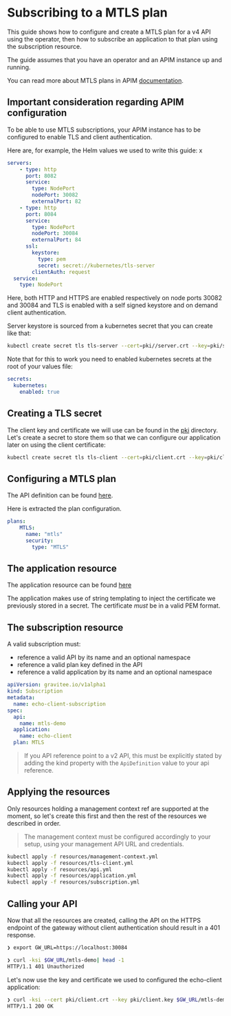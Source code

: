 # Subscribing to a MTLS plan

This guide shows how to configure and create a MTLS plan for a v4 API using the operator, then how to subscribe an application to that plan using the subscription resource.

The guide assumes that you have an operator and an APIM instance up and running.

You can read more about MTLS plans in APIM [documentation](https://documentation.gravitee.io/apim/using-the-product/managing-your-apis/preparing-apis-for-subscribers/plans/mtls).

## Important consideration regarding APIM configuration

To be able to use MTLS subscriptions, your APIM instance has to be configured to enable TLS and client authentication.

Here are, for example, the Helm values we used to write this guide:
x
```yaml
servers:
    - type: http
      port: 8082
      service:
        type: NodePort
        nodePort: 30082
        externalPort: 82
    - type: http
      port: 8084
      service:
        type: NodePort
        nodePort: 30084
        externalPort: 84
      ssl:
        keystore:
          type: pem
          secret: secret://kubernetes/tls-server
        clientAuth: request
  service:
    type: NodePort
```

Here, both HTTP and HTTPS are enabled respectively on node ports 30082 and 30084 and TLS is enabled with a self signed keystore and on demand client authentication.

Server keystore is sourced from a kubernetes secret that you can create like that:

```sh
kubectl create secret tls tls-server --cert=pki//server.crt --key=pki/server.key
```

Note that for this to work you need to enabled kubernetes secrets at the root of your values file:

```yaml
secrets:
  kubernetes:
    enabled: true
```

## Creating a TLS secret

The client key and certificate we will use can be found in the [pki](pki/) directory. Let's create a secret to store them so that we can configure our application later on using the client certificate:

```sh
kubectl create secret tls tls-client --cert=pki/client.crt --key=pki/client.key --dry-run=client -o yaml>resources/tls-client.yml
```

## Configuring a MTLS plan

The API definition can be found [here](resources/api.yml).

Here is extracted the plan configuration.

```yaml
plans:
    MTLS:
      name: "mtls"
      security:
        type: "MTLS"
```

## The application resource

The application resource can be found [here](resources/application.yml)

The application makes use of string templating to inject the certificate we previously stored in a secret. The certificate *must* be in a valid PEM format.

## The subscription resource

A valid subscription must:
  - reference a valid API by its name and an optional namespace
  - reference a valid plan key defined in the API
  - reference a valid application by its name and an optional namespace

```yaml
apiVersion: gravitee.io/v1alpha1
kind: Subscription
metadata:
  name: echo-client-subscription
spec:
  api:
    name: mtls-demo
  application: 
    name: echo-client
  plan: MTLS
```

> If you API reference point to a v2 API, this must be explicitly stated by adding the kind
> property with the `ApiDefinition` value to your api reference.

## Applying the resources

Only resources holding a management context ref are supported at the moment, so let's create this first and then the rest of the resources we described in order.

> The management context must be configured accordingly to your setup, using your management API URL and credentials.

```sh
kubectl apply -f resources/management-context.yml
kubectl apply -f resources/tls-client.yml
kubectl apply -f resources/api.yml
kubectl apply -f resources/application.yml
kubectl apply -f resources/subscription.yml
```

## Calling your API

Now that all the resources are created, calling the API on the HTTPS endpoint of the gateway without client authentication should result in a 401 response.

```sh
❯ export GW_URL=https://localhost:30084
```

```sh
❯ curl -ksi $GW_URL/mtls-demo| head -1                                               
HTTP/1.1 401 Unauthorized
```

Let's now use the key and certificate we used to configured the echo-client application:

```sh
❯ curl -ksi --cert pki/client.crt --key pki/client.key $GW_URL/mtls-demo| head -1    
HTTP/1.1 200 OK
```


